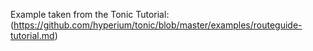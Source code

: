 Example taken from the Tonic Tutorial: (https://github.com/hyperium/tonic/blob/master/examples/routeguide-tutorial.md)
